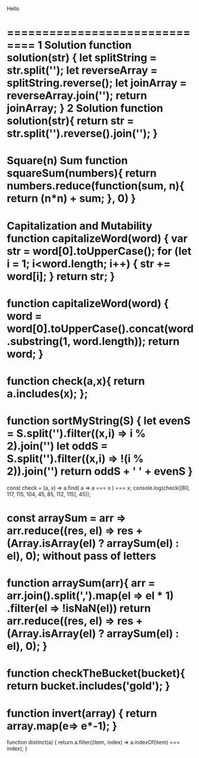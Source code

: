 Hello

==============================
1 Solution
function solution(str) {
let splitString = str.split('');
let reverseArray = splitString.reverse();
let joinArray = reverseArray.join('');
return joinArray;
}
2 Solution
function solution(str){
return str = str.split('').reverse().join('');
}
=============================
Square(n) Sum
function squareSum(numbers){
return numbers.reduce(function(sum, n){
return (n*n) + sum;
}, 0)
}
==============================
Capitalization and Mutability
function capitalizeWord(word) {
var str = word[0].toUpperCase();
for (let i = 1; i<word.length; i++) {
str += word[i];
}
return str;
}
==============================
function capitalizeWord(word) {
word = word[0].toUpperCase().concat(word.substring(1, word.length));
return word;
}
==============================
function check(a,x){
return a.includes(x);
};
=============================
function sortMyString(S) {
let evenS = S.split('').filter((x,i) => i % 2).join('')
let oddS = S.split('').filter((x,i) => !(i % 2)).join('')
return oddS + ' ' + evenS
}
===========================
const check = (a, x) => a.find( a => a === x ) === x;
console.log(check([80, 117, 115, 104, 45, 85, 112, 115], 45));

const arraySum = arr => arr.reduce((res, el) => res + (Array.isArray(el) ? arraySum(el) : el), 0);
without pass of letters
============================
function arraySum(arr){
arr = arr.join().split(',').map(el => el * 1)
.filter(el => !isNaN(el))
return arr.reduce((res, el) => res + (Array.isArray(el) ? arraySum(el) : el), 0);
}
========================
function checkTheBucket(bucket){
return bucket.includes('gold');
}
=========================
function invert(array) {
return array.map(e=> e*-1);
}
=========================
function distinct(a) {
return a.filter((item, index) => a.indexOf(item) === index);
}